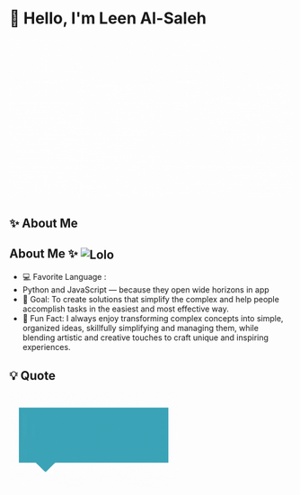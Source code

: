# 👋 Hello, I'm Leen Al-Saleh

![Leen](./leen.gif)


## ✨ About Me  
<h2>About Me ✨ <img src="./team/LeenAl-Saleh/lolo.gif" alt="Lolo" width="40" style="vertical-align: middle;"/></h2>

- 💻 Favorite Language :
-  Python and JavaScript — because they open wide horizons in app
- 🎯 Goal: To create solutions that simplify the complex and help people accomplish tasks in the easiest and most effective way.
- 🌸 Fun Fact: I always enjoy transforming complex concepts into simple, organized ideas, skillfully simplifying and managing them, while blending artistic and creative touches to craft unique and inspiring experiences.

## 💡 Quote
> <p align="center">
  <img src="./Leen.gif" alt="Leen" width="300"/>
</p>


